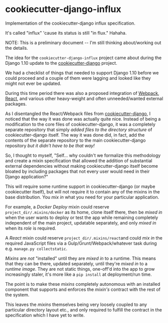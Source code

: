 # cookiecutter-django-influx

Implementation of the cookiecutter-django influx specification.

It's called "influx" 'cause its status is still "in flux."  Hahaha.

NOTE: This is a preliminary document -- I'm still thinking about/working out the details.

The idea for the `cookiecutter-django-influx` project came about during the Django 1.10 update to the [cookiecutter-django][ccd] project.  

We had a checklist of things that needed to support Django 1.10 before we could proceed and a couple of them were lagging and looked like they might not ever be updated.

During this time period there was also a proposed integration of [Webpack](https://webpack.github.io/), [React](https://facebook.github.io/react/), and various other heavy-weight and often unneeded/wanted external packages.

As I disentangled the React/Webpack files from [cookiecutter-django][ccd], I noticed that the way it was done was actually quite nice.  Instead of being a modification to the core files of cookiecutter-django, it was a completely separate repository that simply *added files to the directory structure* of cookiecutter-django itself.  The way it was done did, in fact, add the contents of the separate repository to the main cookiecutter-django repository *but it didn't have to be that way!*

So, I thought to myself, "Self... why couldn't we formalize this methodology and create a mixin specification that allowed the addition of substantial external dependencies without making cookiecutter-django itself become bloated by including packages that not every user would need in their Django application?"

This will require some runtime support in cookiecutter-django (or maybe cookiecutter itself), but will not require it to contain any of the mixins in the base distribution.  You *mix in* what you need for your particular application.

For example, a _Docker Deploy_ mixin could reserve `project_dir/.mixins/docker` as its home, clone itself there, then be *mixed in* when the user wants to deploy or test the app while remaining completely independent of the main project, updatable separately, and only *mixed in* when its *role* is required.

A _React_ mixin could reserve `project_dir/.mixins/react`and could *mix in* the required JavaScript files via a Gulp/Grunt/Webpack/whatever task during e.g. `manage.py collectstatic`.

*Mixins* are *not* "installed" until they are *mixed in* to a runtime.  This means that they can be there, updated separately, until they're *mixed in* to a *runtime image*.  They are not static things, one-off'd into the app to grow increasingly staler, it's more like a `pip install` at deployment/run time.

The point is to make these *mixins* completely autonomous with an installed component that supports and enforces the *mixin's* contract with the rest of the system.

This leaves the *mixins* themselves being very loosely coupled to any particular directory layout etc., and only required to fulfill the contract in the specification which I have yet to write.

[ccd]: https://github.com/pydanny/cookiecutter-django "Cookiecutter Django"
